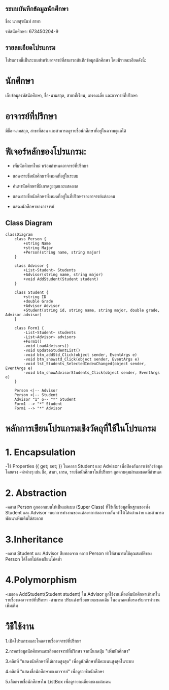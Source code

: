 ## ระบบบันทึกข้อมูลนักศึกษา
ชื่อ: นายสุรนันท์ สาทา

รหัสนักศึกษา: 673450204-9

## รายละเอียดโปรแกรม

โปรแกรมนี้เป็นระบบสำหรับอาจารย์ที่สามารถบันทึกข้อมูลนักศึกษา โดยมีรายละเอียดดังนี้:

# นักศึกษา
เก็บข้อมูลรหัสนักศึกษา, ชื่อ-นามสกุล, สาขาที่เรียน, เกรดเฉลี่ย และอาจารย์ที่ปรึกษา

# อาจารย์ที่ปรึกษา
มีชื่อ-นามสกุล, สาขาที่สอน และสามารถดูรายชื่อนักศึกษาที่อยู่ในความดูแลได้

# ฟีเจอร์หลักของโปรแกรม:

- เพิ่มนักศึกษาใหม่ พร้อมกำหนดอาจารย์ที่ปรึกษา

- แสดงรายชื่อนักศึกษาทั้งหมดที่อยู่ในระบบ

- ค้นหานักศึกษาที่มีเกรดสูงสุดและแสดงผล

- แสดงรายชื่อนักศึกษาทั้งหมดที่อยู่ในที่ปรึกษาของอาจารย์แต่ละคน

- แสดงนักศึกษาของอาจารย์





## Class Diagram
```mermaid
classDiagram
    class Person {
        +string Name
        +string Major
        +Person(string name, string major)
    }

    class Advisor {
        +List~Student~ Students
        +Advisor(string name, string major)
        +void AddStudent(Student student)
    }

    class Student {
        +string ID
        +double Grade
        +Advisor Advisor
        +Student(string id, string name, string major, double grade, Advisor advisor)
    }

    class Form1 {
        -List~Student~ students
        -List~Advisor~ advisors
        +Form1()
        -void LoadAdvisors()
        -void UpdateStudentList()
        -void btn_addStd_Click(object sender, EventArgs e)
        -void btn_showstd_Click(object sender, EventArgs e)
        -void lst_Students_SelectedIndexChanged(object sender, EventArgs e)
        -void btn_showAdvisorStudents_Click(object sender, EventArgs e)
    }

    Person <|-- Advisor
    Person <|-- Student
    Advisor "1" o-- "*" Student
    Form1 --> "*" Student
    Form1 --> "*" Advisor

```

# หลักการเขียนโปรแกรมเชิงวัตถุที่ใช้ในโปรแกรม

# 1. Encapsulation 
-ใช้ Properties ({ get; set; }) ในคลาส Student และ Advisor เพื่อป้องกันการเข้าถึงข้อมูลโดยตรง
-ค่าต่างๆ เช่น ชื่อ, สาขา, เกรด, รายชื่อนักศึกษาในที่ปรึกษา ถูกควบคุมผ่านเมธอดที่กำหนด

# 2. Abstraction 
-คลาส Person ถูกออกแบบให้เป็นแม่แบบ (Super Class) ที่ใช้เก็บข้อมูลพื้นฐานของทั้ง Student และ Advisor
-แยกการทำงานของแต่ละคลาสออกจากกัน ทำให้โค้ดอ่านง่าย และสามารถพัฒนาเพิ่มเติมได้สะดวก

# 3.Inheritance 
-คลาส Student และ Advisor สืบทอดจาก คลาส Person ทำให้สามารถใช้คุณสมบัติของ Person ได้โดยไม่ต้องเขียนโค้ดซ้ำ

# 4.Polymorphism 
-เมธอด AddStudent(Student student) ใน Advisor ถูกใช้งานเพื่อเพิ่มนักศึกษาเข้ามาในรายชื่อของอาจารย์ที่ปรึกษา
-สามารถ ปรับแต่งหรือขยายเมธอดเดิม ในอนาคตเพื่อรองรับการทำงานเพิ่มเติม

# วิธีใช้งาน

1.เปิดโปรแกรมและโหลดรายชื่ออาจารย์ที่ปรึกษา

2.กรอกข้อมูลนักศึกษาและเลือกอาจารย์ที่ปรึกษา จากนั้นกดปุ่ม "เพิ่มนักศึกษา"

3.คลิกที่ "แสดงนักศึกษาที่ได้เกรดสูงสุด" เพื่อดูนักศึกษาที่มีคะแนนสูงสุดในระบบ

4.คลิกที่ "แสดงชื่อนักศึกษาของอาจารย์" เพื่อดูรายชื่อนักศึกษา

5.เลือกรายชื่อนักศึกษาใน ListBox เพื่อดูรายละเอียดของแต่ละคน
